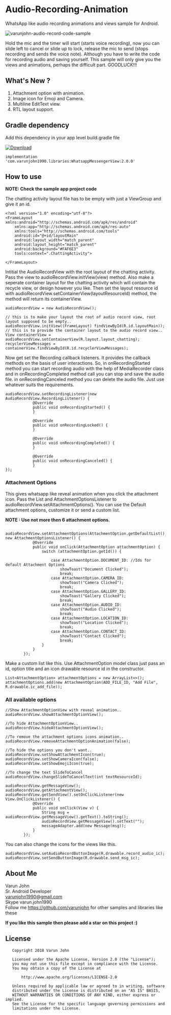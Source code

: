 # Audio-Recording-Animation
WhatsApp like audio recording animations and views sample for Android.  

![varunjohn-audio-record-code-sample](https://user-images.githubusercontent.com/24667361/74533858-8f699880-4f58-11ea-9316-f7528368e201.gif)


Hold the mic and the timer will start (starts voice recording), now you can slide left to cancel or slide up to lock, release the mic to send (stops recording and sends the voice note). Although you have to write the code for recording audio and saving yourself. This sample will only give you the views and animations, perhaps the difficult part. 
GOODLUCK!!!

## What's New ?
1. Attachment option with animation.
2. Image icon for Emoji and Camera.
3. Multiline EditText view.
4. RTL layout support.

## Gradle dependency

Add this dependency in your app level build.gradle file

[ ![Download](https://api.bintray.com/packages/varunjohn1990/Maven/WhatsappMessengerView/images/download.svg) ](https://bintray.com/varunjohn1990/Maven/WhatsappMessengerView/_latestVersion)

```
implementation 'com.varunjohn1990.libraries:WhatsappMessengerView:2.0.0'
```

## How to use

**NOTE: Check the sample app project code**

The chatting activity layout file has to be empty with just a ViewGroup and give it an id.

```
<?xml version="1.0" encoding="utf-8"?>
<FrameLayout xmlns:android="http://schemas.android.com/apk/res/android"
    xmlns:app="http://schemas.android.com/apk/res-auto"
    xmlns:tools="http://schemas.android.com/tools"
    android:id="@+id/layoutMain"
    android:layout_width="match_parent"
    android:layout_height="match_parent"
    android:background="#FAF6E3"
    tools:context=".ChattingActivity">
    
</FrameLayout>
```
Intitial the AudioRecordView with the root layout of the chatting activity. Pass the view to audioRecordView.initView(view) method. Also make a seperate container layout for the chatting activity which will contain the recycle view, or design however you like. Then set the layout resource id with audioRecordView.setContainerView(layoutResourceId) method, the method will return its containerView.

```
audioRecordView = new AudioRecordView();

// this is to make your layout the root of audio record view, root layout supposed to be empty..
audioRecordView.initView((FrameLayout) findViewById(R.id.layoutMain));
// this is to provide the container layout to the audio record view..
View containerView = audioRecordView.setContainerView(R.layout.layout_chatting);
recyclerViewMessages = containerView.findViewById(R.id.recyclerViewMessages);
```

Now get set the Recording callback listeners. It provides the callback methods on the basis of user interactions.
So, in onRecordingStarted method you can start recording audio with the help of MediaRecorder class and
in onRecordingCompleted method call you can stop and save the audio file.
in onRecordingCanceled method you can delete the audio file.
Just use whatever suits the requirements.

```
audioRecordView.setRecordingListener(new AudioRecordView.RecordingListener() {
            @Override
            public void onRecordingStarted() {
            }

            @Override
            public void onRecordingLocked() {
            }

            @Override
            public void onRecordingCompleted() {
            }

            @Override
            public void onRecordingCanceled() {
            }
});
```
### Attachment Options

This gives whatsapp like reveal animation when you click the attachment icon. 
Pass the List<AttachOption> and AttachmentOptionsListener to audioRecordView.setAttachmentOptions(). You can use the Default attachment options, customize it or send a custom list. 

**NOTE : Use not more then 6 attachment options.**

```
 audioRecordView.setAttachmentOptions(AttachmentOption.getDefaultList(), new AttachmentOptionsListener() {
            @Override
            public void onClick(AttachmentOption attachmentOption) {
                switch (attachmentOption.getId()) {

                    case AttachmentOption.DOCUMENT_ID: //Ids for default Attachment Options
                        showToast("Document Clicked");
                        break;
                    case AttachmentOption.CAMERA_ID:
                        showToast("Camera Clicked");
                        break;
                    case AttachmentOption.GALLERY_ID:
                        showToast("Gallery Clicked");
                        break;
                    case AttachmentOption.AUDIO_ID:
                        showToast("Audio Clicked");
                        break;
                    case AttachmentOption.LOCATION_ID:
                        showToast("Location Clicked");
                        break;
                    case AttachmentOption.CONTACT_ID:
                        showToast("Contact Clicked");
                        break;
                }
            }
        });
```
Make a custom list like this. Use AttachmentOption model class just pass an id, option title and an icon drawable resource id in the constructor.

```
List<AttachmentOption> attachmentOptions = new ArrayList<>();
attachmentOptions.add(new AttachmentOption(ADD_FILE_ID, "Add File", R.drawable.ic_add_file));
```


### All available options

```
//Show AttachmentOptionView with reveal animation..
audioRecordView.showAttachmentOptionView();

//To hide AttachmentOptionView..
audioRecordView.hideAttachmentOptionView();

//To remove the attachment options icons animation..
audioRecordView.removeAttachmentOptionAnimation(false);

//To hide the options you don't want..
audioRecordView.setShowAttachmentIcon(true);
audioRecordView.setShowCameraIcon(false);
audioRecordView.setShowEmojiIcon(true);

//To change the text SlideToCancel
audioRecordView.changeSlideToCancelText(int textResourceId);

audioRecordView.getMessageView();
audioRecordView.getAttachmentView();
audioRecordView.getSendView().setOnClickListener(new View.OnClickListener() {
            @Override
            public void onClick(View v) {
                String msg = audioRecordView.getMessageView().getText().toString();
                audioRecordView.getMessageView().setText("");
                messageAdapter.add(new Message(msg));
            }
        });
```

You can also change the icons for the views like this.

```
audioRecordView.setAudioRecordButtonImage(R.drawable.record_audio_ic);
audioRecordView.setSendButtonImage(R.drawable.send_msg_ic);

```


## About Me
Varun John<br />
Sr. Android Developer<br />
varunjohn1990@gmail.com<br />
Skype varun.john1990<br />
Follow me https://github.com/varunjohn for other samples and libraries like these

**If you like this sample then please add a star on this project :)**


## License
```
   Copyright 2018 Varun John

   Licensed under the Apache License, Version 2.0 (the "License");
   you may not use this file except in compliance with the License.
   You may obtain a copy of the License at

       http://www.apache.org/licenses/LICENSE-2.0

   Unless required by applicable law or agreed to in writing, software
   distributed under the License is distributed on an "AS IS" BASIS,
   WITHOUT WARRANTIES OR CONDITIONS OF ANY KIND, either express or implied.
   See the License for the specific language governing permissions and
   limitations under the License.
```
